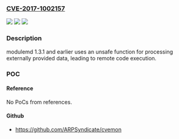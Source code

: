 ### [CVE-2017-1002157](https://cve.mitre.org/cgi-bin/cvename.cgi?name=CVE-2017-1002157)
![](https://img.shields.io/static/v1?label=Product&message=modulemd&color=blue)
![](https://img.shields.io/static/v1?label=Version&message=%3C%3D%201.3.1%20&color=brighgreen)
![](https://img.shields.io/static/v1?label=Vulnerability&message=CWE-242&color=brighgreen)

### Description

modulemd 1.3.1 and earlier uses an unsafe function for processing externally provided data, leading to remote code execution.

### POC

#### Reference
No PoCs from references.

#### Github
- https://github.com/ARPSyndicate/cvemon

